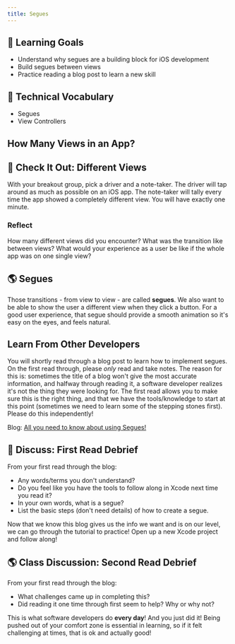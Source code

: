 ```yaml
---
title: Segues
---
```


## 🎯 Learning Goals

* Understand why segues are a building block for iOS development
* Build segues between views
* Practice reading a blog post to learn a new skill

## 📗 Technical Vocabulary

- Segues
- View Controllers

## How Many Views in an App?

<div class="try-it">
  <h2>🐣 Check It Out: Different Views</h2>
  <p>With your breakout group, pick a driver and a note-taker. The driver will tap around as much as possible on an iOS app. The note-taker will tally every time the app showed a completely different view. You will have exactly one minute.</p>
  <h3>Reflect</h3>
  <p>How many different views did you encounter? What was the transition like between views? What would your experience as a user be like if the whole app was on one single view?</p>
</div>

## 🌎 Segues

Those transitions - from view to view - are called **segues**. We also want to be able to show the user a different view when they click a button. For a good user experience, that segue should provide a smooth animation so it's easy on the eyes, and feels natural.

## Learn From Other Developers

You will shortly read through a blog post to learn how to implement segues. On the first read through, please _only_ read and take notes. The reason for this is: sometimes the title of a blog won't give the most accurate information, and halfway through reading it, a software developer realizes it's not the thing they were looking for. The first read allows you to make sure this is the right thing, and that we have the tools/knowledge to start at this point (sometimes we need to learn some of the stepping stones first). Please do this independently!

Blog: [All you need to know about using Segues!](https://medium.com/@fahd.saifuddin/swift4-all-you-need-to-know-about-using-segues-deac7fe835ef)

<div class="try-it">
  <h2>🐣 Discuss: First Read Debrief</h2>
  <p>From your first read through the blog:</p>
  <ul>
    <li>Any words/terms you don't understand?</li>
    <li>Do you feel like you have the tools to follow along in Xcode next time you read it?</li>
    <li>In your own words, what is a segue?</li>
    <li>List the basic steps (don't need details) of how to create a segue.</li>
  </ul>
</div>

Now that we know this blog gives us the info we want and is on our level, we can go through the tutorial to practice! Open up a new Xcode project and follow along!

<div class="try-it">
  <h2>🌎 Class Discussion: Second Read Debrief</h2>
  <p>From your first read through the blog:</p>
  <ul>
    <li>What challenges came up in completing this?</li>
    <li>Did reading it one time through first seem to help? Why or why not?</li>
  </ul>
  <p>This is what software developers do <strong>every day</strong>! And you just did it! Being pushed out of your comfort zone is essential in learning, so if it felt challenging at times, that is ok and actually good!</p>
</div>
